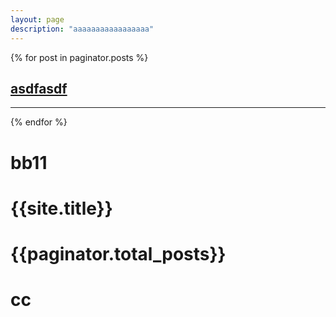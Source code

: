 ```yaml
---
layout: page
description: "aaaaaaaaaaaaaaaaa"
---
```


{% for post in paginator.posts %}
<div>
    <a href="{{ post.url | prepend: site.baseurl }}">
        <h2>asdfasdf</h2>
    </a>
</div>
<hr>
{% endfor %}
<h1>bb11</h1>
<h1>{{site.title}}</h1>
<h1>{{paginator.total_posts}}</h1>
<h1>cc</h1>